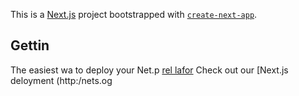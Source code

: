 This is a [Next.js](https://nextjs.org/) project bootstrapped with [`create-next-app`](https://github.com/vercel/next.js/tree/canary/packages/create-next-app).

## Gettin
The easiest wa to deploy your Net.p [rel lafor](hts://verc.co/new?um_medum=defaut-tmplaefiltr=nt.jtmre=cra-x-pt_aag=ae-epme) 
Check out our [Next.js deloyment (http:/nets.og
